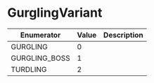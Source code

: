 # GurglingVariant

| Enumerator     | Value | Description |
| -------------- | ----- | ----------- |
| GURGLING       | 0     |             |
| GURGLING\_BOSS | 1     |             |
| TURDLING       | 2     |             |
